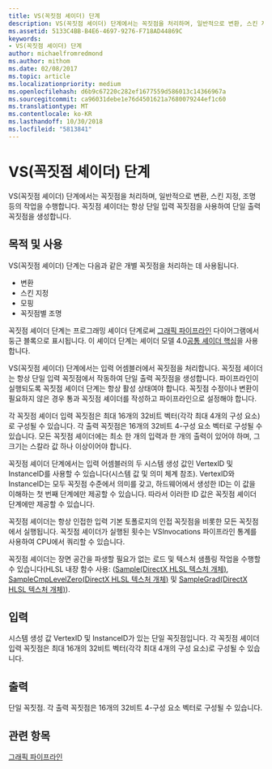 ```yaml
---
title: VS(꼭짓점 셰이더) 단계
description: VS(꼭짓점 셰이더) 단계에서는 꼭짓점을 처리하며, 일반적으로 변환, 스킨 지정, 조명 등의 작업을 수행합니다. 꼭짓점 셰이더는 항상 단일 입력 꼭짓점을 사용하여 단일 출력 꼭짓점을 생성합니다.
ms.assetid: 5133C4BB-B4E6-4697-9276-F718AD44869C
keywords:
- VS(꼭짓점 셰이더) 단계
author: michaelfromredmond
ms.author: mithom
ms.date: 02/08/2017
ms.topic: article
ms.localizationpriority: medium
ms.openlocfilehash: d6b9c67220c282ef1677559d586013c14366967a
ms.sourcegitcommit: ca96031debe1e76d4501621a7680079244ef1c60
ms.translationtype: MT
ms.contentlocale: ko-KR
ms.lasthandoff: 10/30/2018
ms.locfileid: "5813841"
---
```

# <a name="vertex-shader-vs-stage"></a>VS(꼭짓점 셰이더) 단계


VS(꼭짓점 셰이더) 단계에서는 꼭짓점을 처리하며, 일반적으로 변환, 스킨 지정, 조명 등의 작업을 수행합니다. 꼭짓점 셰이더는 항상 단일 입력 꼭짓점을 사용하여 단일 출력 꼭짓점을 생성합니다.

## <a name="span-idpurposeandusesspanspan-idpurposeandusesspanspan-idpurposeandusesspanpurpose-and-uses"></a><span id="Purpose_and_uses"></span><span id="purpose_and_uses"></span><span id="PURPOSE_AND_USES"></span>목적 및 사용


VS(꼭짓점 셰이더) 단계는 다음과 같은 개별 꼭짓점을 처리하는 데 사용됩니다.

-   변환
-   스킨 지정
-   모핑
-   꼭짓점별 조명

꼭짓점 셰이더 단계는 프로그래밍 셰이더 단계로써 [그래픽 파이프라인](graphics-pipeline.md) 다이어그램에서 둥근 블록으로 표시됩니다. 이 셰이더 단계는 셰이더 모델 4.0[공통 셰이더 핵심](https://msdn.microsoft.com/library/windows/desktop/bb509580)을 사용합니다.

VS(꼭짓점 셰이더) 단계에서는 입력 어셈블러에서 꼭짓점을 처리합니다. 꼭짓점 셰이더는 항상 단일 입력 꼭짓점에서 작동하여 단일 출력 꼭짓점을 생성합니다. 파이프라인이 실행되도록 꼭짓점 셰이더 단계는 항상 활성 상태여야 합니다. 꼭짓점 수정이나 변환이 필요하지 않은 경우 통과 꼭짓점 셰이더를 작성하고 파이프라인으로 설정해야 합니다.

각 꼭짓점 셰이더 입력 꼭짓점은 최대 16개의 32비트 벡터(각각 최대 4개의 구성 요소)로 구성될 수 있습니다. 각 출력 꼭짓점은 16개의 32비트 4-구성 요소 벡터로 구성될 수 있습니다. 모든 꼭짓점 셰이더에는 최소 한 개의 입력과 한 개의 출력이 있어야 하며, 그 크기는 스칼라 값 하나 이상이어야 합니다.

꼭짓점 셰이더 단계에서는 입력 어셈블러의 두 시스템 생성 값인 VertexID 및 InstanceID를 사용할 수 있습니다(시스템 값 및 의미 체계 참조). VertexID와 InstanceID는 모두 꼭짓점 수준에서 의미를 갖고, 하드웨어에서 생성한 ID는 이 값을 이해하는 첫 번째 단계에만 제공할 수 있습니다. 따라서 이러한 ID 값은 꼭짓점 셰이더 단계에만 제공할 수 있습니다.

꼭짓점 셰이더는 항상 인접한 입력 기본 토폴로지의 인접 꼭짓점을 비롯한 모든 꼭짓점에서 실행됩니다. 꼭짓점 셰이더가 실행된 횟수는 VSInvocations 파이프라인 통계를 사용하여 CPU에서 쿼리할 수 있습니다.

꼭짓점 셰이더는 장면 공간을 파생할 필요가 없는 로드 및 텍스처 샘플링 작업을 수행할 수 있습니다(HLSL 내장 함수 사용: ([Sample(DirectX HLSL 텍스처 개체)](https://msdn.microsoft.com/library/windows/desktop/bb509695), [SampleCmpLevelZero(DirectX HLSL 텍스처 개체)](https://msdn.microsoft.com/library/windows/desktop/bb509697) 및 [SampleGrad(DirectX HLSL 텍스처 개체)](https://msdn.microsoft.com/library/windows/desktop/bb509698)).

## <a name="span-idinputspanspan-idinputspanspan-idinputspaninput"></a><span id="Input"></span><span id="input"></span><span id="INPUT"></span>입력


시스템 생성 값 VertexID 및 InstanceID가 있는 단일 꼭짓점입니다. 각 꼭짓점 셰이더 입력 꼭짓점은 최대 16개의 32비트 벡터(각각 최대 4개의 구성 요소)로 구성될 수 있습니다.

## <a name="span-idoutputspanspan-idoutputspanspan-idoutputspanoutput"></a><span id="Output"></span><span id="output"></span><span id="OUTPUT"></span>출력


단일 꼭짓점. 각 출력 꼭짓점은 16개의 32비트 4-구성 요소 벡터로 구성될 수 있습니다.

## <a name="span-idrelated-topicsspanrelated-topics"></a><span id="related-topics"></span>관련 항목


[그래픽 파이프라인](graphics-pipeline.md)

 

 




